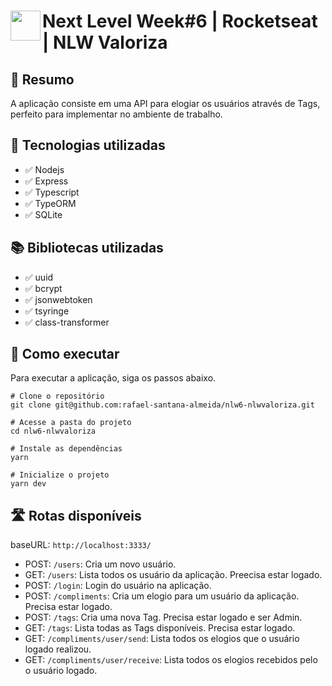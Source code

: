 # <img src="https://nextlevelweek.com/favicon.ico" align="left" height="48" width="48" > Next Level Week#6 | Rocketseat | NLW Valoriza

## :memo: Resumo
A aplicação consiste em uma API para elogiar os usuários através de Tags, perfeito para implementar no ambiente de trabalho.


## :wrench: Tecnologias utilizadas
* :white_check_mark: Nodejs
* :white_check_mark: Express
* :white_check_mark: Typescript
* :white_check_mark: TypeORM
* :white_check_mark: SQLite


## :books: Bibliotecas utilizadas
* :white_check_mark: uuid
* :white_check_mark: bcrypt
* :white_check_mark: jsonwebtoken
* :white_check_mark: tsyringe
* :white_check_mark: class-transformer

## :rocket: Como executar
Para executar a aplicação, siga os passos abaixo.
```
# Clone o repositório
git clone git@github.com:rafael-santana-almeida/nlw6-nlwvaloriza.git

# Acesse a pasta do projeto
cd nlw6-nlwvaloriza

# Instale as dependências
yarn

# Inicialize o projeto
yarn dev
```

## 🛣️ Rotas disponíveis
baseURL: ```http://localhost:3333/```

* POST: ```/users```: Cria um novo usuário.
* GET: ```/users```: Lista todos os usuário da aplicação. Preecisa estar logado.
* POST: ```/login```: Login do usuário na aplicação. 
* POST: ```/compliments```: Cria um elogio para um usuário da aplicação. Precisa estar logado.
* POST: ```/tags```: Cria uma nova Tag. Precisa estar logado e ser Admin. 
* GET: ```/tags```: Lista todas as Tags disponíveis. Precisa estar logado.
* GET: ```/compliments/user/send```: Lista todos os elogios que o usuário logado realizou.
* GET: ```/compliments/user/receive```: Lista todos os elogios recebidos pelo o usuário logado.
